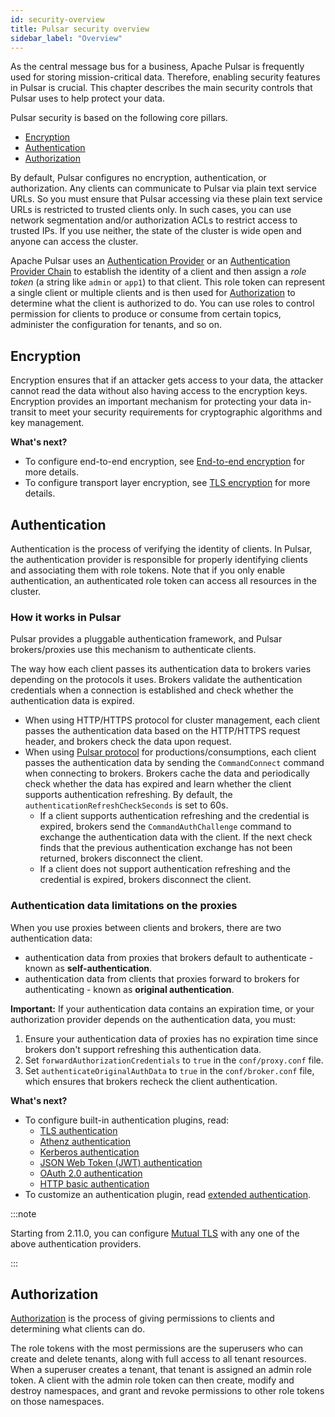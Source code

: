 ```yaml
---
id: security-overview
title: Pulsar security overview
sidebar_label: "Overview"
---
```


As the central message bus for a business, Apache Pulsar is frequently used for storing mission-critical data. Therefore, enabling security features in Pulsar is crucial. This chapter describes the main security controls that Pulsar uses to help protect your data.

Pulsar security is based on the following core pillars.
- [Encryption](#encryption)
- [Authentication](#authentication)
- [Authorization](#authorization)

By default, Pulsar configures no encryption, authentication, or authorization. Any clients can communicate to Pulsar via plain text service URLs. So you must ensure that Pulsar accessing via these plain text service URLs is restricted to trusted clients only. In such cases, you can use network segmentation and/or authorization ACLs to restrict access to trusted IPs. If you use neither, the state of the cluster is wide open and anyone can access the cluster.

Apache Pulsar uses an [Authentication Provider](#authentication) or an [Authentication Provider Chain](security-extending.md#proxybroker-authentication-plugin) to establish the identity of a client and then assign a *role token* (a string like `admin` or `app1`) to that client. This role token can represent a single client or multiple clients and is then used for [Authorization](security-authorization.md) to determine what the client is authorized to do. You can use roles to control permission for clients to produce or consume from certain topics, administer the configuration for tenants, and so on.

## Encryption

Encryption ensures that if an attacker gets access to your data, the attacker cannot read the data without also having access to the encryption keys. Encryption provides an important mechanism for protecting your data in-transit to meet your security requirements for cryptographic algorithms and key management. 

**What's next?**

- To configure end-to-end encryption, see [End-to-end encryption](security-encryption.md) for more details.
- To configure transport layer encryption, see [TLS encryption](security-tls-transport.md) for more details.

## Authentication

Authentication is the process of verifying the identity of clients. In Pulsar, the authentication provider is responsible for properly identifying clients and associating them with role tokens. Note that if you only enable authentication, an authenticated role token can access all resources in the cluster. 

### How it works in Pulsar

Pulsar provides a pluggable authentication framework, and Pulsar brokers/proxies use this mechanism to authenticate clients.

The way how each client passes its authentication data to brokers varies depending on the protocols it uses. Brokers validate the authentication credentials when a connection is established and check whether the authentication data is expired.
- When using HTTP/HTTPS protocol for cluster management, each client passes the authentication data based on the HTTP/HTTPS request header, and brokers check the data upon request.
- When using [Pulsar protocol](developing-binary-protocol.md) for productions/consumptions, each client passes the authentication data by sending the `CommandConnect` command when connecting to brokers. Brokers cache the data and periodically check whether the data has expired and learn whether the client supports authentication refreshing. By default, the `authenticationRefreshCheckSeconds` is set to 60s.
  - If a client supports authentication refreshing and the credential is expired, brokers send the `CommandAuthChallenge` command to exchange the authentication data with the client. If the next check finds that the previous authentication exchange has not been returned, brokers disconnect the client.
  - If a client does not support authentication refreshing and the credential is expired, brokers disconnect the client.

### Authentication data limitations on the proxies

When you use proxies between clients and brokers, there are two authentication data:
* authentication data from proxies that brokers default to authenticate - known as **self-authentication**.
* authentication data from clients that proxies forward to brokers for authenticating - known as **original authentication**.

**Important:** If your authentication data contains an expiration time, or your authorization provider depends on the authentication data, you must:

1. Ensure your authentication data of proxies has no expiration time since brokers don't support refreshing this authentication data.
2. Set `forwardAuthorizationCredentials` to `true` in the `conf/proxy.conf` file.
3. Set `authenticateOriginalAuthData` to `true` in the `conf/broker.conf` file, which ensures that brokers recheck the client authentication.

**What's next?**

- To configure built-in authentication plugins, read:
  - [TLS authentication](security-tls-authentication.md)
  - [Athenz authentication](security-athenz.md)
  - [Kerberos authentication](security-kerberos.md)
  - [JSON Web Token (JWT) authentication](security-jwt.md)
  - [OAuth 2.0 authentication](security-oauth2.md)
  - [HTTP basic authentication](security-basic-auth.md)
- To customize an authentication plugin, read [extended authentication](security-extending).

:::note

Starting from 2.11.0, you can configure [Mutual TLS](security-tls-transport.md) with any one of the above authentication providers.

:::

## Authorization

[Authorization](security-authorization.md) is the process of giving permissions to clients and determining what clients can do.

The role tokens with the most permissions are the superusers who can create and delete tenants, along with full access to all tenant resources. When a superuser creates a tenant, that tenant is assigned an admin role token. A client with the admin role token can then create, modify and destroy namespaces, and grant and revoke permissions to other role tokens on those namespaces.
